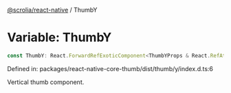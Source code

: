 [@scrolia/react-native](../README.md) / ThumbY

# Variable: ThumbY

```ts
const ThumbY: React.ForwardRefExoticComponent<ThumbYProps & React.RefAttributes<View>>;
```

Defined in: packages/react-native-core-thumb/dist/thumb/y/index.d.ts:6

Vertical thumb component.
